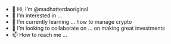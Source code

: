 - 👋 Hi, I’m @madhatterdaoriginal
- 👀 I’m interested in ...
- 🌱 I’m currently learning ... how to manage crypto
- 💞️ I’m looking to collaborate on ... on making great investments
- 📫 How to reach me ...
<!---
madhatterdaoriginal/madhatterdaoriginal is a ✨ special ✨ repository because its `README.md` (this file) appears on your GitHub profile.
You can click the Preview link to take a look at your changes.
--->
